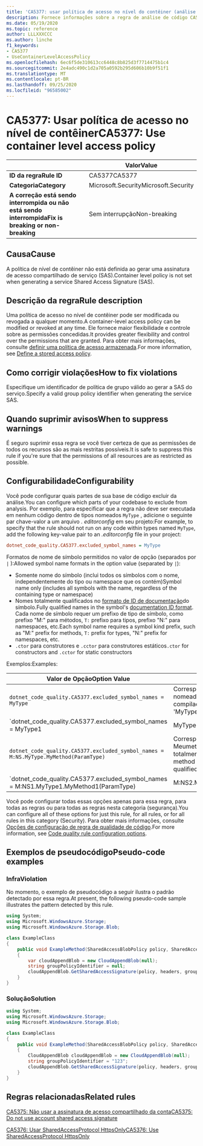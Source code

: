 ```yaml
---
title: 'CA5377: usar política de acesso no nível do contêiner (análise de código)'
description: Fornece informações sobre a regra de análise de código CA5377, incluindo causas, como corrigir violações e quando suprimir.
ms.date: 05/19/2020
ms.topic: reference
author: LLLXXXCCC
ms.author: linche
f1_keywords:
- CA5377
- UseContainerLevelAccessPolicy
ms.openlocfilehash: 6ec6f5de310613cc6448c8b825d3f7714475b1c4
ms.sourcegitcommit: 2e4adc490c1d2a705a0592b295d606b10b9f51f1
ms.translationtype: MT
ms.contentlocale: pt-BR
ms.lasthandoff: 09/25/2020
ms.locfileid: "96585002"
---
```

# <a name="ca5377-use-container-level-access-policy"></a><span data-ttu-id="16135-103">CA5377: Usar política de acesso no nível de contêiner</span><span class="sxs-lookup"><span data-stu-id="16135-103">CA5377: Use container level access policy</span></span>

| | <span data-ttu-id="16135-104">Valor</span><span class="sxs-lookup"><span data-stu-id="16135-104">Value</span></span> |
|-|-|
| <span data-ttu-id="16135-105">**ID da regra**</span><span class="sxs-lookup"><span data-stu-id="16135-105">**Rule ID**</span></span> |<span data-ttu-id="16135-106">CA5377</span><span class="sxs-lookup"><span data-stu-id="16135-106">CA5377</span></span>|
| <span data-ttu-id="16135-107">**Categoria**</span><span class="sxs-lookup"><span data-stu-id="16135-107">**Category**</span></span> |<span data-ttu-id="16135-108">Microsoft.Security</span><span class="sxs-lookup"><span data-stu-id="16135-108">Microsoft.Security</span></span>|
| <span data-ttu-id="16135-109">**A correção está sendo interrompida ou não está sendo interrompida**</span><span class="sxs-lookup"><span data-stu-id="16135-109">**Fix is breaking or non-breaking**</span></span> |<span data-ttu-id="16135-110">Sem interrupção</span><span class="sxs-lookup"><span data-stu-id="16135-110">Non-breaking</span></span>|

## <a name="cause"></a><span data-ttu-id="16135-111">Causa</span><span class="sxs-lookup"><span data-stu-id="16135-111">Cause</span></span>

<span data-ttu-id="16135-112">A política de nível de contêiner não está definida ao gerar uma assinatura de acesso compartilhado de serviço (SAS).</span><span class="sxs-lookup"><span data-stu-id="16135-112">Container level policy is not set when generating a service Shared Access Signature (SAS).</span></span>

## <a name="rule-description"></a><span data-ttu-id="16135-113">Descrição da regra</span><span class="sxs-lookup"><span data-stu-id="16135-113">Rule description</span></span>

<span data-ttu-id="16135-114">Uma política de acesso no nível de contêiner pode ser modificada ou revogada a qualquer momento.</span><span class="sxs-lookup"><span data-stu-id="16135-114">A container-level access policy can be modified or revoked at any time.</span></span> <span data-ttu-id="16135-115">Ele fornece maior flexibilidade e controle sobre as permissões concedidas.</span><span class="sxs-lookup"><span data-stu-id="16135-115">It provides greater flexibility and control over the permissions that are granted.</span></span> <span data-ttu-id="16135-116">Para obter mais informações, consulte [definir uma política de acesso armazenada](/rest/api/storageservices/define-stored-access-policy).</span><span class="sxs-lookup"><span data-stu-id="16135-116">For more information, see [Define a stored access policy](/rest/api/storageservices/define-stored-access-policy).</span></span>

## <a name="how-to-fix-violations"></a><span data-ttu-id="16135-117">Como corrigir violações</span><span class="sxs-lookup"><span data-stu-id="16135-117">How to fix violations</span></span>

<span data-ttu-id="16135-118">Especifique um identificador de política de grupo válido ao gerar a SAS do serviço.</span><span class="sxs-lookup"><span data-stu-id="16135-118">Specify a valid group policy identifier when generating the service SAS.</span></span>

## <a name="when-to-suppress-warnings"></a><span data-ttu-id="16135-119">Quando suprimir avisos</span><span class="sxs-lookup"><span data-stu-id="16135-119">When to suppress warnings</span></span>

<span data-ttu-id="16135-120">É seguro suprimir essa regra se você tiver certeza de que as permissões de todos os recursos são as mais restritas possíveis.</span><span class="sxs-lookup"><span data-stu-id="16135-120">It is safe to suppress this rule if you're sure that the permissions of all resources are as restricted as possible.</span></span>

## <a name="configurability"></a><span data-ttu-id="16135-121">Configurabilidade</span><span class="sxs-lookup"><span data-stu-id="16135-121">Configurability</span></span>

<span data-ttu-id="16135-122">Você pode configurar quais partes de sua base de código excluir da análise.</span><span class="sxs-lookup"><span data-stu-id="16135-122">You can configure which parts of your codebase to exclude from analysis.</span></span> <span data-ttu-id="16135-123">Por exemplo, para especificar que a regra não deve ser executada em nenhum código dentro de tipos nomeados `MyType` , adicione o seguinte par chave-valor a um arquivo *. editorconfig* em seu projeto:</span><span class="sxs-lookup"><span data-stu-id="16135-123">For example, to specify that the rule should not run on any code within types named `MyType`, add the following key-value pair to an *.editorconfig* file in your project:</span></span>

```ini
dotnet_code_quality.CA5377.excluded_symbol_names = MyType
```

<span data-ttu-id="16135-124">Formatos de nome de símbolo permitidos no valor de opção (separados por `|` ):</span><span class="sxs-lookup"><span data-stu-id="16135-124">Allowed symbol name formats in the option value (separated by `|`):</span></span>

- <span data-ttu-id="16135-125">Somente nome do símbolo (inclui todos os símbolos com o nome, independentemente do tipo ou namespace que os contém)</span><span class="sxs-lookup"><span data-stu-id="16135-125">Symbol name only (includes all symbols with the name, regardless of the containing type or namespace)</span></span>
- <span data-ttu-id="16135-126">Nomes totalmente qualificados no [formato de ID de documentação](https://github.com/dotnet/csharplang/blob/master/spec/documentation-comments.md#id-string-format)do símbolo.</span><span class="sxs-lookup"><span data-stu-id="16135-126">Fully qualified names in the symbol's [documentation ID format](https://github.com/dotnet/csharplang/blob/master/spec/documentation-comments.md#id-string-format).</span></span> <span data-ttu-id="16135-127">Cada nome de símbolo requer um prefixo de tipo de símbolo, como prefixo "M:" para métodos, `T:` prefixo para tipos, prefixo "N:" para namespaces, etc.</span><span class="sxs-lookup"><span data-stu-id="16135-127">Each symbol name requires a symbol kind prefix, such as "M:" prefix for methods, `T:` prefix for types, "N:" prefix for namespaces, etc.</span></span>
- <span data-ttu-id="16135-128">`.ctor` para construtores e `.cctor` para construtores estáticos</span><span class="sxs-lookup"><span data-stu-id="16135-128">`.ctor` for constructors and `.cctor` for static constructors</span></span>

<span data-ttu-id="16135-129">Exemplos:</span><span class="sxs-lookup"><span data-stu-id="16135-129">Examples:</span></span>

| <span data-ttu-id="16135-130">Valor de Opção</span><span class="sxs-lookup"><span data-stu-id="16135-130">Option Value</span></span> | <span data-ttu-id="16135-131">Resumo</span><span class="sxs-lookup"><span data-stu-id="16135-131">Summary</span></span> |
| --- | --- |
|`dotnet_code_quality.CA5377.excluded_symbol_names = MyType` | <span data-ttu-id="16135-132">Corresponde a todos os símbolos nomeados ' com MyType ' na compilação</span><span class="sxs-lookup"><span data-stu-id="16135-132">Matches all symbols named 'MyType' in the compilation</span></span>
|`dotnet_code_quality.CA5377.excluded_symbol_names = MyType1|MyType2` | <span data-ttu-id="16135-133">Corresponde a todos os símbolos denominados ' MyType1 ' ou ' MyType2 ' na compilação</span><span class="sxs-lookup"><span data-stu-id="16135-133">Matches all symbols named either 'MyType1' or 'MyType2' in the compilation</span></span>
|`dotnet_code_quality.CA5377.excluded_symbol_names = M:NS.MyType.MyMethod(ParamType)` | <span data-ttu-id="16135-134">Corresponde ao método específico ' Meumetodo ' com determinada assinatura totalmente qualificada</span><span class="sxs-lookup"><span data-stu-id="16135-134">Matches specific method 'MyMethod' with given fully qualified signature</span></span>
|`dotnet_code_quality.CA5377.excluded_symbol_names = M:NS1.MyType1.MyMethod1(ParamType)|M:NS2.MyType2.MyMethod2(ParamType)` | <span data-ttu-id="16135-135">Corresponde aos métodos específicos ' MyMethod1 ' e ' MyMethod2 ' com a respectiva assinatura totalmente qualificada</span><span class="sxs-lookup"><span data-stu-id="16135-135">Matches specific methods 'MyMethod1' and 'MyMethod2' with respective fully qualified signature</span></span>

<span data-ttu-id="16135-136">Você pode configurar todas essas opções apenas para essa regra, para todas as regras ou para todas as regras nesta categoria (segurança).</span><span class="sxs-lookup"><span data-stu-id="16135-136">You can configure all of these options for just this rule, for all rules, or for all rules in this category (Security).</span></span> <span data-ttu-id="16135-137">Para obter mais informações, consulte [Opções de configuração de regra de qualidade de código](../code-quality-rule-options.md).</span><span class="sxs-lookup"><span data-stu-id="16135-137">For more information, see [Code quality rule configuration options](../code-quality-rule-options.md).</span></span>

## <a name="pseudo-code-examples"></a><span data-ttu-id="16135-138">Exemplos de pseudocódigo</span><span class="sxs-lookup"><span data-stu-id="16135-138">Pseudo-code examples</span></span>

### <a name="violation"></a><span data-ttu-id="16135-139">Infra</span><span class="sxs-lookup"><span data-stu-id="16135-139">Violation</span></span>

<span data-ttu-id="16135-140">No momento, o exemplo de pseudocódigo a seguir ilustra o padrão detectado por essa regra.</span><span class="sxs-lookup"><span data-stu-id="16135-140">At present, the following pseudo-code sample illustrates the pattern detected by this rule.</span></span>

```csharp
using System;
using Microsoft.WindowsAzure.Storage;
using Microsoft.WindowsAzure.Storage.Blob;

class ExampleClass
{
    public void ExampleMethod(SharedAccessBlobPolicy policy, SharedAccessBlobHeaders headers, Nullable<SharedAccessProtocol> protocols, IPAddressOrRange ipAddressOrRange)
    {
        var cloudAppendBlob = new CloudAppendBlob(null);
        string groupPolicyIdentifier = null;
        cloudAppendBlob.GetSharedAccessSignature(policy, headers, groupPolicyIdentifier, protocols, ipAddressOrRange);
    }
}
```

### <a name="solution"></a><span data-ttu-id="16135-141">Solução</span><span class="sxs-lookup"><span data-stu-id="16135-141">Solution</span></span>

```csharp
using System;
using Microsoft.WindowsAzure.Storage;
using Microsoft.WindowsAzure.Storage.Blob;

class ExampleClass
{
    public void ExampleMethod(SharedAccessBlobPolicy policy, SharedAccessBlobHeaders headers, Nullable<SharedAccessProtocol> protocols, IPAddressOrRange ipAddressOrRange)
    {
        CloudAppendBlob cloudAppendBlob = new CloudAppendBlob(null);
        string groupPolicyIdentifier = "123";
        cloudAppendBlob.GetSharedAccessSignature(policy, headers, groupPolicyIdentifier, protocols, ipAddressOrRange);
    }
}
```

## <a name="related-rules"></a><span data-ttu-id="16135-142">Regras relacionadas</span><span class="sxs-lookup"><span data-stu-id="16135-142">Related rules</span></span>

[<span data-ttu-id="16135-143">CA5375: Não usar a assinatura de acesso compartilhado da conta</span><span class="sxs-lookup"><span data-stu-id="16135-143">CA5375: Do not use account shared access signature</span></span>](ca5375.md)

[<span data-ttu-id="16135-144">CA5376: Usar SharedAccessProtocol HttpsOnly</span><span class="sxs-lookup"><span data-stu-id="16135-144">CA5376: Use SharedAccessProtocol HttpsOnly</span></span>](ca5376.md)
